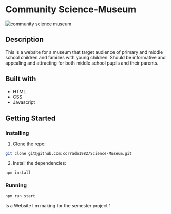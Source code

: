 # Community Science-Museum

![community science museum](https://user-images.githubusercontent.com/104769882/222109945-4bd4c0da-cde5-43a4-aab0-20a945bb3ba5.png)

## Description

This is a website for a museum that target audience of primary and middle school children and families with young children.
Should be informative and appealing and attracting for both middle school pupils and their parents.

## Built with

- HTML
- CSS
- Javascript

## Getting Started

### Installing

1. Clone the repo:

```bash
git clone git@github.com:corrado1982/Science-Museum.git
```

2. Install the dependencies:

```
npm install
```

### Running

```bash
npm run start
```


Is a Website I m making for the semester project 1
